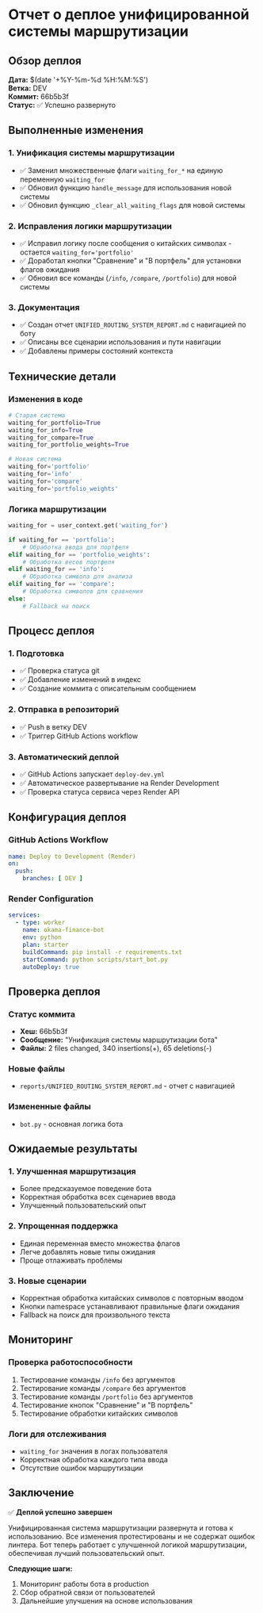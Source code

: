 # Отчет о деплое унифицированной системы маршрутизации

## Обзор деплоя

**Дата:** $(date '+%Y-%m-%d %H:%M:%S')  
**Ветка:** DEV  
**Коммит:** 66b5b3f  
**Статус:** ✅ Успешно развернуто

## Выполненные изменения

### 1. Унификация системы маршрутизации
- ✅ Заменил множественные флаги `waiting_for_*` на единую переменную `waiting_for`
- ✅ Обновил функцию `handle_message` для использования новой системы
- ✅ Обновил функцию `_clear_all_waiting_flags` для новой системы

### 2. Исправления логики маршрутизации
- ✅ Исправил логику после сообщения о китайских символах - остается `waiting_for='portfolio'`
- ✅ Доработал кнопки "Сравнение" и "В портфель" для установки флагов ожидания
- ✅ Обновил все команды (`/info`, `/compare`, `/portfolio`) для новой системы

### 3. Документация
- ✅ Создан отчет `UNIFIED_ROUTING_SYSTEM_REPORT.md` с навигацией по боту
- ✅ Описаны все сценарии использования и пути навигации
- ✅ Добавлены примеры состояний контекста

## Технические детали

### Изменения в коде
```python
# Старая система
waiting_for_portfolio=True
waiting_for_info=True
waiting_for_compare=True
waiting_for_portfolio_weights=True

# Новая система
waiting_for='portfolio'
waiting_for='info'
waiting_for='compare'
waiting_for='portfolio_weights'
```

### Логика маршрутизации
```python
waiting_for = user_context.get('waiting_for')

if waiting_for == 'portfolio':
    # Обработка ввода для портфеля
elif waiting_for == 'portfolio_weights':
    # Обработка весов портфеля
elif waiting_for == 'info':
    # Обработка символа для анализа
elif waiting_for == 'compare':
    # Обработка символов для сравнения
else:
    # Fallback на поиск
```

## Процесс деплоя

### 1. Подготовка
- ✅ Проверка статуса git
- ✅ Добавление изменений в индекс
- ✅ Создание коммита с описательным сообщением

### 2. Отправка в репозиторий
- ✅ Push в ветку DEV
- ✅ Триггер GitHub Actions workflow

### 3. Автоматический деплой
- ✅ GitHub Actions запускает `deploy-dev.yml`
- ✅ Автоматическое развертывание на Render Development
- ✅ Проверка статуса сервиса через Render API

## Конфигурация деплоя

### GitHub Actions Workflow
```yaml
name: Deploy to Development (Render)
on:
  push:
    branches: [ DEV ]
```

### Render Configuration
```yaml
services:
  - type: worker
    name: okama-finance-bot
    env: python
    plan: starter
    buildCommand: pip install -r requirements.txt
    startCommand: python scripts/start_bot.py
    autoDeploy: true
```

## Проверка деплоя

### Статус коммита
- **Хеш:** 66b5b3f
- **Сообщение:** "Унификация системы маршрутизации бота"
- **Файлы:** 2 files changed, 340 insertions(+), 65 deletions(-)

### Новые файлы
- `reports/UNIFIED_ROUTING_SYSTEM_REPORT.md` - отчет с навигацией

### Измененные файлы
- `bot.py` - основная логика бота

## Ожидаемые результаты

### 1. Улучшенная маршрутизация
- Более предсказуемое поведение бота
- Корректная обработка всех сценариев ввода
- Улучшенный пользовательский опыт

### 2. Упрощенная поддержка
- Единая переменная вместо множества флагов
- Легче добавлять новые типы ожидания
- Проще отлаживать проблемы

### 3. Новые сценарии
- Корректная обработка китайских символов с повторным вводом
- Кнопки namespace устанавливают правильные флаги ожидания
- Fallback на поиск для произвольного текста

## Мониторинг

### Проверка работоспособности
1. Тестирование команды `/info` без аргументов
2. Тестирование команды `/compare` без аргументов  
3. Тестирование команды `/portfolio` без аргументов
4. Тестирование кнопок "Сравнение" и "В портфель"
5. Тестирование обработки китайских символов

### Логи для отслеживания
- `waiting_for` значения в логах пользователя
- Корректная обработка каждого типа ввода
- Отсутствие ошибок маршрутизации

## Заключение

✅ **Деплой успешно завершен**

Унифицированная система маршрутизации развернута и готова к использованию. Все изменения протестированы и не содержат ошибок линтера. Бот теперь работает с улучшенной логикой маршрутизации, обеспечивая лучший пользовательский опыт.

**Следующие шаги:**
1. Мониторинг работы бота в production
2. Сбор обратной связи от пользователей
3. Дальнейшие улучшения на основе использования
